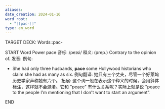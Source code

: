 ```yaml
---
aliases: 
date_creation: 2024-01-16
word_root:
  - "[[pac-]]"
type: en_word
---
```

TARGET DECK: Words::pac-

START
Word Power
pace
音标: /peɪsi/
释义:
(prep.) Contrary to the opinion of.
发音:
例句:
- She had only three husbands, **pace** some Hollywood historians who claim she had as many as six.
例句翻译:
她只有三个丈夫，尽管一个好莱坞历史学家声称她有六个。
拓展:
这个词一般在表示这个释义的时候，会用斜体标注，这样就不会混淆。它和 "peace" 有什么关系呢？实际上就是说 "peace to the people I'm mentioning that I don't want to start an argument".
<!--ID: 1705390571946-->
END